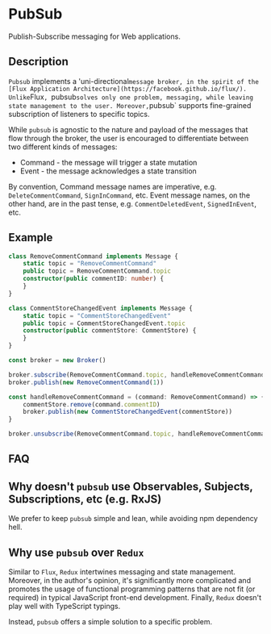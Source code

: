 # PubSub

Publish-Subscribe messaging for Web applications.

## Description

`Pubsub` implements a 'uni-directional` message broker, in the spirit of the [Flux Application Architecture](https://facebook.github.io/flux/). Unlike `Flux`, `pubsub` solves only one problem, messaging, while leaving state management to the user. Moreover, `pubsub` supports fine-grained subscription of listeners to specific topics.

While `pubsub` is agnostic to the nature and payload of the messages that flow through the broker, the user is encouraged to differentiate between two different kinds of messages:

* Command - the message will trigger a state mutation
* Event - the message acknowledges a state transition

By convention, Command message names are imperative, e.g. `DeleteCommentCommand`, `SignInCommand`, etc. Event message names, on the other hand, are in the past tense, e.g. `CommentDeletedEvent`, `SignedInEvent`, etc.

## Example

```ts
class RemoveCommentCommand implements Message {
    static topic = "RemoveCommentCommand"
    public topic = RemoveCommentCommand.topic
    constructor(public commentID: number) {
    }
}

class CommentStoreChangedEvent implements Message {
    static topic = "CommentStoreChangedEvent"
    public topic = CommentStoreChangedEvent.topic
    constructor(public commentStore: CommentStore) {
    }
}

const broker = new Broker()

broker.subscribe(RemoveCommentCommand.topic, handleRemoveCommentCommand)
broker.publish(new RemoveCommentCommand(1))

const handleRemoveCommentCommand = (command: RemoveCommentCommand) => {
    commentStore.remove(command.commentID)
    broker.publish(new CommentStoreChangedEvent(commentStore)) 
}

broker.unsubscribe(RemoveCommentCommand.topic, handleRemoveCommentCommand)
```

## FAQ

## Why doesn't `pubsub` use Observables, Subjects, Subscriptions, etc (e.g. RxJS)

We prefer to keep `pubsub` simple and lean, while avoiding npm dependency hell.

## Why use `pubsub` over `Redux`

Similar to `Flux`, `Redux` intertwines messaging and state management. Moreover, in the author's opinion, it's significantly more complicated and promotes the usage of functional programming patterns that are not fit (or required) in typical JavaScript front-end development. Finally, `Redux` doesn't play well with TypeScript typings.

Instead, `pubsub` offers a simple solution to a specific problem.
